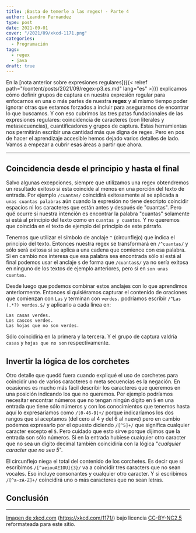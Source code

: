 ```yaml
---
title: ¡Basta de temerle a las regex! - Parte 4
author: Leandro Fernandez
type: post
date: 2021-09-01
cover: "/2021/09/xkcd-1171.png"
categories:
  - Programación
tags:
  - regex
  - java
draft: true
---
```


En la [nota anterior sobre expresiones regulares]({{< relref path="/content/posts/2021/09/regex-p3.es.md" lang="es" >}}) explicamos cómo definir grupos de captura en nuestra expresión regular para enfocarnos en una o más partes de nuestra **regex** y al mismo tiempo poder ignorar otras que estamos forzados a incluir para asegurarnos de encontrar lo que buscamos. Y con eso cubrimos las tres patas fundacionales de las expresiones regulares: coincidencia de caracteres (con literales y metasecuencias), cuantificadores y grupos de captura. Estas herramientas nos permitirán escribir una cantidad más que digna de regex. Pero en pos de hacer el aprendizaje accesible hemos dejado varios detalles de lado. Vamos a empezar a cubrir esas áreas a partir que ahora.

---

## Coincidencia desde el principio y hasta el final

Salvo algunas excepciones, siempre que utilizamos una regex obtendremos un resultado exitoso si esta coincide al menos en una porción del texto de entrada. Por ejemplo `/cuantas/` coincidirá exitosamente al se aplicada a `unas cuantas palabras` aún cuando la expresión no tiene descripto coincidir espacios ni los caracteres que están antes y después de "cuantas". Pero qué ocurre si nuestra intención es encontrar la palabra "cuantas" solamente si está al principio del texto como en `cuantas y cuantos`. Y no queremos que coincida en el texto de ejemplo del principio de este párrafo.

Tenemos que utilizar el símbolo de anclaje `^` (circunflejo) que indica el principio del texto. Entonces nuestra regex se transformará en `/^cuantas/` y sólo será exitosa si se aplica a una cadena que comience con esa palabra. Si en cambio nos interesa que esa palabra sea encontrada sólo si está al final podemos usar el anclaje `$` de forma que `/cuantas$/` ya no sería exitosa en ninguno de los textos de ejemplo anteriores, pero sí en `son unas cuantas`.

Desde luego que podemos combinar estos anclajes con lo que aprendimos anteriormente. Entonces si quisiéramos capturar el contenido de oraciones que comienzan con `Las` y terminan con `verdes.` podríamos escribir `/^Las (.*?) verdes.$/` y aplicarlo a cada línea en:

```
Las casas verdes.
Los cascos verdes.
Las hojas que no son verdes.
```

Sólo coincidiría en la primera y la tercera. Y el grupo de captura valdría `casas` y `hojas que no son` respectivamente.

## Invertir la lógica de los corchetes

Otro detalle que quedó fuera cuando expliqué el uso de corchetes para coincidir uno de varios caracteres o meta secuencias es la negación. En ocasiones es mucho más fácil describir los caracteres que queremos en una posición indicando los que no queremos. Por ejemplo podríamos necesitar encontrar números que no tengan ningún dígito en `5` en una entrada que tiene sólo números y con los conocimientos que tenemos hasta aquí lo expresaríamos como `/[0-46-9]+/` porque indicaríamos los dos rangos que sí aceptamos (del cero al 4 y del 6 al nueve) pero en cambio podemos expresarlo por el opuesto diciendo `/[^5]+/` que significa cualquier caracter excepto el `5`. Pero cuidado que esto sirve porque dijimos que la entrada son sólo números. Si en la entrada hubiese cualquier otro caracter que no sea un dígito decimal también coincidiría con la lógica "_cualquier caracter que no sea 5_".

El circunflejo niega el total del contenido de los corchetes. Es decir que si escribimos `/[^aeiouAEIOU]{3}/` va a coincidir tres caracters que no sean vocales. Eso incluye consonantes y cualquier otro caracter. Y si escribimos `/[^a-zA-Z]+/` coincidirá uno o más caracteres que no sean letras.

## Conclusión


---
[Imagen de xkcd.com](https://geek-and-poke.com/geekandpoke/2013/12/3/yesterdays-regex) (https://xkcd.com/1171/) bajo licencia [CC-BY-NC2.5](https://creativecommons.org/licenses/by-nc/2.5/) reformateada para este sitio.
